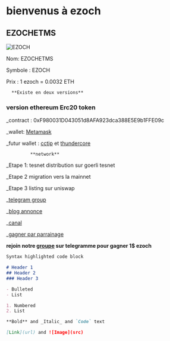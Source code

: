 
# bienvenus à ezoch

## EZOCHETMS
![EZOCH](IMG_20220328_165213_683.jpg)

Nom: EZOCHETMS

Symbole : EZOCH

Prix : 1 ezoch = 0.0032 ETH

      **Existe en deux versions**

### version ethereum  **Erc20 token**

_contract : 0xF980031D043051d8AFA923dca388E5E9b1FFE09c

_wallet: [Metamask](https://metamask.io/)

_futur wallet : [cctip](http://My.cctip.io/wallet/6404731) et [thundercore](https://mining.thundercore.com/referCode?referralCode=XVVWJK)

             **network**

_Etape 1: tesnet distribution sur goerli tesnet

_Etape 2 migration vers la mainnet

_Etape 3 listing sur uniswap

_[telegram group](https://t.me/ezoch_ETHerc20)

_[blog annonce](https://www.publish0x.com/ezoch/ezochetms-tokenerc20-xqenkng/?a=GRb4xO1kbB)

_[canal](https://t.me/ezochmarket)

_[gagner par parrainage](https://t.me/Ezoch_bot?start=r09372775470)

**rejoin notre [groupe](https://t.me/ezoch_ETHerc20) sur telegramme pour gagner 1$ ezoch**
```markdown
Syntax highlighted code block

# Header 1
## Header 2
### Header 3

- Bulleted
- List

1. Numbered
2. List

**Bold** and _Italic_ and `Code` text

[Link](url) and ![Image](src)
```
